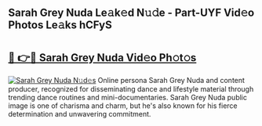 ## Sarah Grey Nuda Le𝚊k𝚎d N𝚞𝚍e - Part-UYF Vid𝚎o Photos Le𝚊ks hCFyS

# <h2><a href="http://fbcfjs.evod.top/?m=Sarah+Grey+Nuda">🔗 👉🔴 Sarah Grey Nuda Vid𝚎o Ph𝚘t𝚘s</a></h2>

[![Sarah Grey Nuda N𝚞d𝚎s](https://i.imgur.com/8V9OHl7.gif)](http://fbcfjs.evod.top/?m=Sarah+Grey+Nuda)
Online persona Sarah Grey Nuda and content producer, recognized for disseminating dance and lifestyle material through trending dance routines and mini-documentaries. Sarah Grey Nuda public image is one of charisma and charm, but he's also known for his fierce determination and unwavering commitment. 
